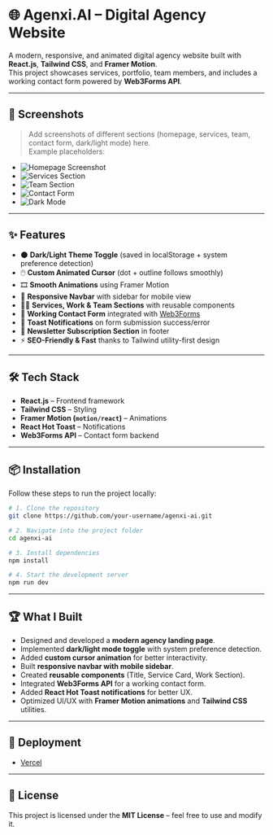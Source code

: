 # 🌐 Agenxi.AI – Digital Agency Website  

A modern, responsive, and animated digital agency website built with **React.js**, **Tailwind CSS**, and **Framer Motion**.  
This project showcases services, portfolio, team members, and includes a working contact form powered by **Web3Forms API**.  

---

## 📸 Screenshots  

> Add screenshots of different sections (homepage, services, team, contact form, dark/light mode) here.  
Example placeholders:  

- ![Homepage Screenshot](./screenshots/home.png)  
- ![Services Section](./screenshots/services.png)  
- ![Team Section](./screenshots/team.png)  
- ![Contact Form](./screenshots/contact.png)  
- ![Dark Mode](./screenshots/darkmode.png)  

---

## ✨ Features  

- 🌑 **Dark/Light Theme Toggle** (saved in localStorage + system preference detection)  
- 🖱️ **Custom Animated Cursor** (dot + outline follows smoothly)  
- 🎞️ **Smooth Animations** using Framer Motion  
- 📱 **Responsive Navbar** with sidebar for mobile view  
- 🧑‍💼 **Services, Work & Team Sections** with reusable components  
- 📩 **Working Contact Form** integrated with [Web3Forms](https://web3forms.com/)  
- 🔔 **Toast Notifications** on form submission success/error  
- 📢 **Newsletter Subscription Section** in footer  
- ⚡ **SEO-Friendly & Fast** thanks to Tailwind utility-first design  

---

## 🛠️ Tech Stack  

- **React.js** – Frontend framework  
- **Tailwind CSS** – Styling  
- **Framer Motion (`motion/react`)** – Animations  
- **React Hot Toast** – Notifications  
- **Web3Forms API** – Contact form backend  

---

## 📦 Installation  

Follow these steps to run the project locally:  

```bash
# 1. Clone the repository
git clone https://github.com/your-username/agenxi-ai.git

# 2. Navigate into the project folder
cd agenxi-ai

# 3. Install dependencies
npm install

# 4. Start the development server
npm run dev
````

---

## 🏆 What I Built

* Designed and developed a **modern agency landing page**.
* Implemented **dark/light mode toggle** with system preference detection.
* Added **custom cursor animation** for better interactivity.
* Built **responsive navbar with mobile sidebar**.
* Created **reusable components** (Title, Service Card, Work Section).
* Integrated **Web3Forms API** for a working contact form.
* Added **React Hot Toast notifications** for better UX.
* Optimized UI/UX with **Framer Motion animations** and **Tailwind CSS** utilities.

---

## 🚀 Deployment

* [Vercel](https://vercel.com/)

---

## 📜 License

This project is licensed under the **MIT License** – feel free to use and modify it.
